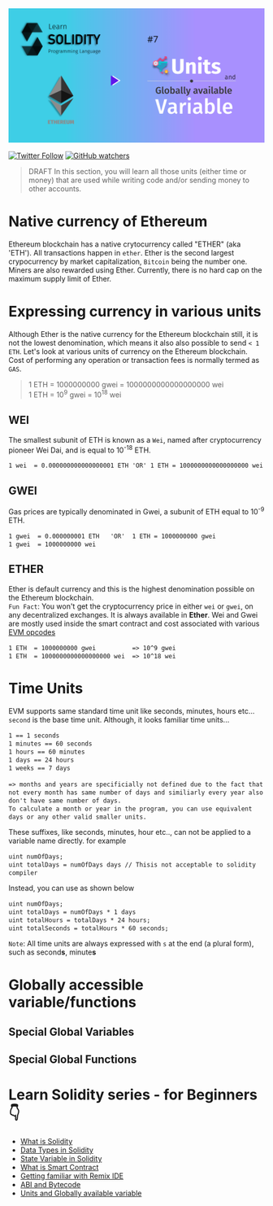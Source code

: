 <img src="/Tutorials/header-images/7-OG-Units_%26_global_var.png" width="630" title="Units & global var in solidity">

[<img alt="Twitter Follow" src="https://img.shields.io/twitter/follow/PranavRaj90?style=social">](https://twitter.com/intent/follow?screen_name=PranavRaj90)
[<img alt="GitHub watchers" src="https://img.shields.io/github/watchers/raj-pranav/learn-solidity?label=Learn%20Solidity&style=social">](https://github.com/raj-pranav/learn-solidity/)

> DRAFT
In this section, you will learn all those units (either time or money) that are used while writing code and/or sending money to other accounts.

# Native currency of Ethereum
Ethereum blockchain has a native crytocurrency called "ETHER" (aka 'ETH'). All transactions happen in `ether`. Ether is the second largest crypocurrency by market capitalization, `Bitcoin` being the number one. Miners are also rewarded using Ether. Currently, there is no hard cap on the maximum supply limit of Ether.

# Expressing currency in various units
Although Ether is the native currency for the Ethereum blockchain still, it is not the lowest denomination, which means it also also possible to send `< 1 ETH`. Let's look at various units of currency on the Ethereum blockchain. Cost of performing any operation or transaction fees is normally termed as `GAS`.

> 1 ETH = 1000000000 gwei = 1000000000000000000 wei <br>
> 1 ETH = 10<sup>9</sup> gwei = 10<sup>18</sup> wei

## WEI
The smallest subunit of ETH is known as a `Wei`, named after cryptocurrency pioneer Wei Dai, and is equal to 10<sup>-18</sup> ETH.

```
1 wei  = 0.000000000000000001 ETH 'OR' 1 ETH = 1000000000000000000 wei
```

## GWEI
Gas prices are typically denominated in Gwei, a subunit of ETH equal to 10<sup>-9</sup> ETH.

```
1 gwei  = 0.000000001 ETH   'OR'  1 ETH = 1000000000 gwei
1 gwei  = 1000000000 wei
```

## ETHER
Ether is default currency and this is the highest denomination possible on the Ethereum blockchain.<br>
` Fun Fact `: You won't get the cryptocurrency price in either `wei` or `gwei`, on any decentralized exchanges. It is always available in **Ether**. Wei and Gwei are mostly used inside the smart contract and cost associated with various [EVM opcodes](https://github.com/raj-pranav/learn-solidity/blob/main/Tutorials/Beginners/6-ABI-and-Bytecode-from-solidity-compiler.md#opcode-aka-opeartion-code)

```
1 ETH  = 1000000000 gwei          => 10^9 gwei
1 ETH  = 1000000000000000000 wei  => 10^18 wei
```

# Time Units
EVM supports same standard time unit like seconds, minutes, hours etc... `second` is the base time unit. Although, it looks familiar time units...

```
1 == 1 seconds
1 minutes == 60 seconds
1 hours == 60 minutes
1 days == 24 hours
1 weeks == 7 days

=> months and years are specificially not defined due to the fact that not every month has same number of days and similiarly every year also don't have same number of days.
To calculate a month or year in the program, you can use equivalent days or any other valid smaller units.
```

These suffixes, like seconds, minutes, hour etc.., can not be applied to a variable name directly. for example

```solidity
uint numOfDays;
uint totalDays = numOfDays days // Thisis not acceptable to solidity compiler

```
Instead, you can use as shown below

```solidity
uint numOfDays;
uint totalDays = numOfDays * 1 days
uint totalHours = totalDays * 24 hours;
uint totalSeconds = totalHours * 60 seconds;
```

`Note`: All time units are always expressed with ` s ` at the end (a plural form), such as second**s**, minute**s**

# Globally accessible variable/functions

## Special Global Variables

## Special Global Functions



# Learn Solidity series - for Beginners 👇
- [What is Solidity](https://github.com/raj-pranav/learn-solidity/blob/main/Tutorials/Beginners/1-What_is_Solidity.md)
- [Data Types in Solidity](https://github.com/raj-pranav/learn-solidity/blob/main/Tutorials/Beginners/2-Data_types_solidity.md)
- [State Variable in Solidity](https://github.com/raj-pranav/learn-solidity/blob/main/Tutorials/Beginners/3-State_variable_solidity.md)
- [What is Smart Contract](https://github.com/raj-pranav/learn-solidity/blob/main/Tutorials/Beginners/4-what-is-a-Smart_contract.md)
- [Getting familiar with Remix IDE](https://github.com/raj-pranav/learn-solidity/blob/main/Tutorials/Beginners/5-Getting-familiar-with-Remix-IDE.md)
- [ABI and Bytecode](https://github.com/raj-pranav/learn-solidity/blob/main/Tutorials/Beginners/6-ABI-and-Bytecode-from-solidity-compiler.md)
- [Units and Globally available variable](https://github.com/raj-pranav/learn-solidity/blob/main/Tutorials/Beginners/7-Units-and-global-variable.md)
